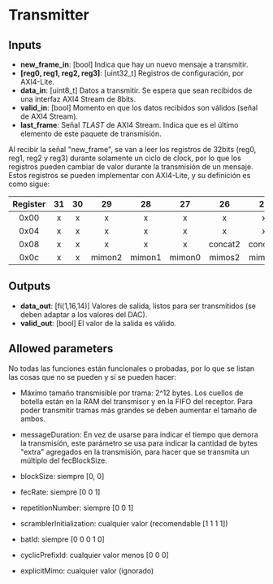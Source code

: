 # Transmitter

## Inputs

* **new_frame_in**: [bool] Indica que hay un nuevo mensaje a transmitir.
* **[reg0, reg1, reg2, reg3]**: [uint32_t] Registros de configuración, por AXI4-Lite.
* **data_in**: [uint8_t] Datos a transmitir. Se espera que sean recibidos de una interfaz AXI4 Stream de 8bits.
* **valid_in**: [bool] Momento en que los datos recibidos son válidos (señal de AXI4 Stream).
* **last_frame**: Señal *TLAST* de AXI4 Stream. Indica que es el último elemento de este paquete de transmisión.

Al recibir la señal "new_frame", se van a leer los registros de 32bits (reg0, reg1, reg2 y reg3) durante solamente un ciclo de clock, por lo que los registros pueden cambiar de valor durante la transmisión de un mensaje. Estos registros se pueden implementar con AXI4-Lite, y su definición es como sigue:

| Register | 31 | 30 |   29   |   28   |   27   |    26   |    25   |    24   |  23 |  22 |  21 |  20 |  19 |  18  |  17  |  16  |  15 |  14 |  13 |  12  |  11  |   10  |   9   |   8   |  7 |  6 |  5 |  4 |  3  |  2  |    1   |    0   |
|:--------:|:--:|:--:|:------:|:------:|:------:|:-------:|:-------:|:-------:|:---:|:---:|:---:|:---:|:---:|:----:|:----:|:----:|:---:|:---:|:---:|:----:|:----:|:-----:|:-----:|:-----:|:--:|:--:|:--:|:--:|:---:|:---:|:------:|:------:|
|   0x00   |  x |  x |    x   |    x   |    x   |    x    |    x    |    x    | p23 | p22 | p21 | p20 | p19 |  p18 |  p17 |  p16 | p15 | p14 | p13 |  p12 |  p11 |  p10  |   p9  |   p8  | p7 | p6 | p5 | p4 |  p3 |  p2 |   p1   |   p0   |
|   0x04   |  x |  x |    x   |    x   |    x   |    x    |    x    |    x    |  x  |  x  |  x  |  x  |  x  |   x  |   x  |   x  | m15 | m14 | m13 |  m12 |  m11 |  m10  |   m9  |   m8  | m7 | m6 | m5 | m4 |  m3 |  m2 |   m1   |   m0   |
|   0x08   |  x |  x |    x   |    x   |    x   | concat2 | concat1 | concat0 |  x  |  x  |  x  |  x  |  x  | rep2 | rep1 | rep0 |  x  |  x  |  x  |   x  |   x  | rate2 | rate1 | rate0 |  x |  x |  x |  x |  x  |  x  | block1 | block0 |
|   0x0c   |  x |  x | mimon2 | mimon1 | mimon0 |  mimos2 |  mimos1 |  mimos0 |  x  |  x  |  x  |  x  |  x  |  cp2 |  cp1 |  cp0 |  x  |  x  |  x  | bat4 | bat3 |  bat2 |  bat1 |  bat0 |  x |  x |  x |  x | si3 | si2 |   si1  |   si0  |

## Outputs

* **data_out**: [fi(1,16,14)] Valores de salida, listos para ser transmitidos (se deben adaptar a los valores del DAC).
* **valid_out**: [bool] El valor de la salida es válido.

## Allowed parameters

No todas las funciones están funcionales o probadas, por lo que se listan las cosas que no se pueden y sí se pueden hacer:

* Máximo tamaño transmisible por trama: 2^12 bytes. Los cuellos de botella están en la RAM del transmisor y en la FIFO del receptor. Para poder transmitir tramas más grandes se deben aumentar el tamaño de ambos.

* messageDuration: En vez de usarse para indicar el tiempo que demora la transmisión, este parámetro se usa para indicar la cantidad de bytes "extra" agregados en la transmisión, para hacer que se transmita un múltiplo del fecBlockSize.

* blockSize: siempre [0, 0]

* fecRate: siempre [0 0 1]

* repetitionNumber: siempre [0 0 1]

* scramblerInitialization: cualquier valor (recomendable [1 1 1 1])

* batId: siempre [0 0 0 1 0]

* cyclicPrefixId: cualquier valor menos [0 0 0]

* explicitMimo: cualquier valor (ignorado)

